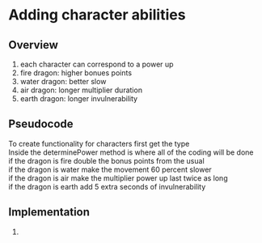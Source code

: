 # Adding character abilities
## Overview
<ol>
  <li>each character can correspond to a power up</li>
  <li>fire dragon: higher bonues points</li>
  <li>water dragon: better slow</li>
  <li>air dragon: longer multiplier duration</li>
  <li>earth dragon: longer invulnerability</li>
</ol>

## Pseudocode
To create functionality for characters first get the type <br />
Inside the determinePower method is where all of the coding will be done <br />
if the dragon is fire double the bonus points from the usual <br />
if the dragon is water make the movement 60 percent slower <br />
if the dragon is air make the multiplier power up last twice as long <br />
if the dragon is earth add 5 extra seconds of invulnerability <br />

## Implementation
<ol>
  <li></li>
</ol>
